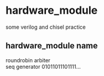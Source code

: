 # hardware_module
some verilog and chisel practice

## hardware_module name
roundrobin arbiter  
seq generator 01011011101111...